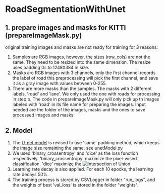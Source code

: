 # RoadSegmentationWithUnet
## 1. prepare images and masks for KITTI (prepareImageMask.py)
original training images and masks are not ready for training for 3 reasons:
1. Samples are RGB images, however, the sizes (row, cols) are not the same. They need to be resized
    into the same dimension. The resize uses padding 0s to 1248X384 in size.
2. Masks are RGB images with 3 channels, only the first channel records the label of road
    this preprocessing will pick the first channel, and save it as a gray image with values between
    0-255.
3. There are more masks than the samples. The masks with 2 different labels, 'road' and 'lane'. 
    We only used the one with roads for processing in step b. The code in prepareImageMask.py will
    only pick up th images labeled with 'road' in its file name for preparing the images.
Input needed are the folder of the images, masks and the ones to save processed images and masks.

## 2. Model
1. The [U-net model](https://lmb.informatik.uni-freiburg.de/people/ronneber/u-net/) is revised to 
   use 'same' padding method, which keeps the image size remaining the same. see unetModel.py
2. We used 'binary_crossentropy' and 'dice' as the loss function respectively.
   'binary_crossentropy' maximize the pixel-wised classification.
   'dice' maximize the ![Intersection of Union](https://www.pyimagesearch.com/2016/11/07/intersection-over-union-iou-for-object-detection/)
3. Learning rate decay is also applied. For each 10 epocks, the learning rate decays 50%. 
4. The training process is stored by CSVLogger in folder "run_logs", and the weights of best 'val_loss' is stored in the folder "weights".
	


